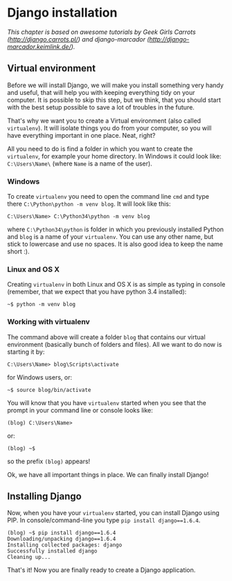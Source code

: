 # Django installation

*This chapter is based on awesome tutorials by Geek Girls Carrots (http://django.carrots.pl/) and django-marcador (http://django-marcador.keimlink.de/).*

## Virtual environment

Before we will install Django, we will make you install something very handy and useful, that will help you with keeping everything tidy on your computer. It is possible to skip this step, but we think, that you should start with the best setup possible to save a lot of troubles in the future.

That's why we want you to create a Virtual environment (also called `virtualenv`). It will isolate things you do from your computer, so you will have everything important in one place. Neat, right?

All you need to do is find a folder in which you want to create the `virtualenv`, for example your home directory. In Windows it could look like: `C:\Users\Name\` (where `Name` is a name of the user).

### Windows

To create `virtualenv` you need to open the command line `cmd` and type there `C:\Python\python -m venv blog`. It will look like this:

    C:\Users\Name> C:\Python34\python -m venv blog

where `C:\Python34\python` is folder in which you previously installed Python and `blog` is a name of your `virtualenv`. You can use any other name, but stick to lowercase and use no spaces. It is also good idea to keep the name short :).

### Linux and OS X

Creating `virtualenv` in both Linux and OS X is as simple as typing in console (remember, that we expect that you have python 3.4 installed):

    ~$ python -m venv blog

### Working with virtualenv

The command above will create a folder `blog` that contains our virtual environment (basically bunch of folders and files). All we want to do now is starting it by:

    C:\Users\Name> blog\Scripts\activate

for Windows users, or:

    ~$ source blog/bin/activate

You will know that you have `virtualenv` started when you see that the prompt in your command line or console looks like:

    (blog) C:\Users\Name>

or:

    (blog) ~$

so the prefix `(blog)` appears!

Ok, we have all important things in place. We can finally install Django!

## Installing Django

Now, when you have your `virtualenv` started, you can install Django using PIP. In console/command-line you type `pip install django==1.6.4`.

    (blog) ~$ pip install django==1.6.4
    Downloading/unpacking django==1.6.4
    Installing collected packages: django
    Successfully installed django
    Cleaning up...

That's it! Now you are finally ready to create a Django application.


